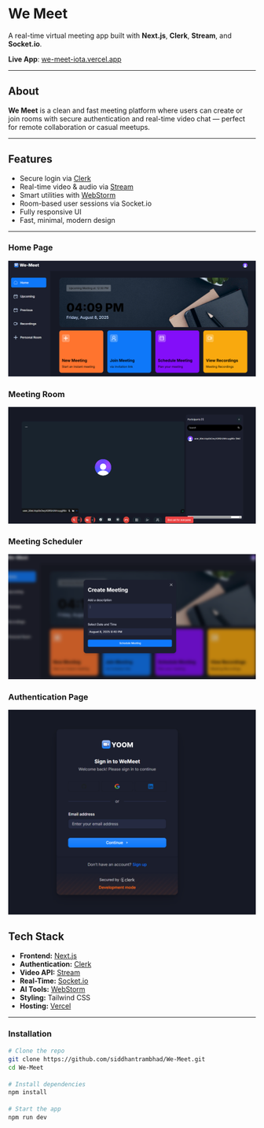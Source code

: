 # We Meet

A real-time virtual meeting app built with **Next.js**, **Clerk**, **Stream**, and **Socket.io**.

 **Live App**: [we-meet-iota.vercel.app](https://we-meet-iota.vercel.app)

---

##  About

**We Meet** is a clean and fast meeting platform where users can create or join rooms with secure authentication and real-time video chat — perfect for remote collaboration or casual meetups.

---

##  Features

-  Secure login via [Clerk](https://jsm.dev/zoom-clerk)
-  Real-time video & audio via [Stream](https://jsm.dev/zoom-stream)
-  Smart utilities with [WebStorm](https://jsm.dev/zoom-webstorm)
-  Room-based user sessions via Socket.io
-  Fully responsive UI
-  Fast, minimal, modern design

---



###  Home Page
![Home](./Home.png)

###  Meeting Room
![Room](./Meeting.png)

###  Meeting Scheduler
![Video](./ScheduleMeet.png)

###  Authentication Page
![Auth](./Auth.png)



##  Tech Stack

- **Frontend:** [Next.js](https://nextjs.org/)
- **Authentication:** [Clerk](https://jsm.dev/zoom-clerk)
- **Video API:** [Stream](https://jsm.dev/zoom-stream)
- **Real-Time:** [Socket.io](https://socket.io/)
- **AI Tools:** [WebStorm](https://jsm.dev/zoom-webstorm)
- **Styling:** Tailwind CSS
- **Hosting:** [Vercel](https://vercel.com/)

---

### Installation

```bash
# Clone the repo
git clone https://github.com/siddhantrambhad/We-Meet.git
cd We-Meet

# Install dependencies
npm install

# Start the app
npm run dev
